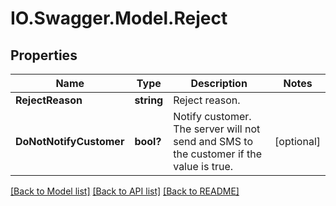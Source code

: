 # IO.Swagger.Model.Reject
## Properties

Name | Type | Description | Notes
------------ | ------------- | ------------- | -------------
**RejectReason** | **string** | Reject reason. | 
**DoNotNotifyCustomer** | **bool?** | Notify customer. The server will not send and SMS to the customer if the value is true. | [optional] 

[[Back to Model list]](../README.md#documentation-for-models) [[Back to API list]](../README.md#documentation-for-api-endpoints) [[Back to README]](../README.md)

